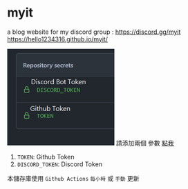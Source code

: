 # myit

a blog website for my discord group : https://discord.gg/myit
https://hello1234316.github.io/myit/

![](.github\style\img\config.png)
請添加兩個 參數 [點我](\settings\secrets\actions)

1. `TOKEN`: Github Token
2. `DISCORD_TOKEN`: Discord Token

本儲存庫使用 `Github Actions` `每小時` 或 `手動` 更新
